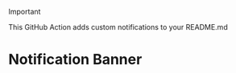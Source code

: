 <!-- notification start -->
> [!IMPORTANT]
> This GitHub Action adds custom notifications to your README.md

<!-- notification end -->
# Notification Banner

